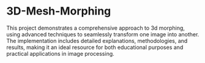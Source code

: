 # 3D-Mesh-Morphing
This project demonstrates a comprehensive approach to 3d morphing, using advanced techniques to seamlessly transform one image into another. The implementation includes detailed explanations, methodologies, and results, making it an ideal resource for both educational purposes and practical applications in image processing.
